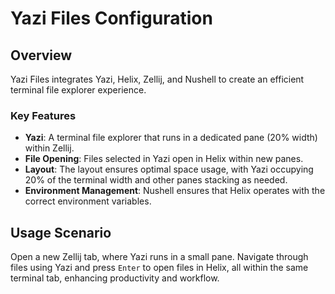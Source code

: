 # Yazi Files Configuration

## Overview

Yazi Files integrates Yazi, Helix, Zellij, and Nushell to create an efficient terminal file explorer experience.

### Key Features
- **Yazi**: A terminal file explorer that runs in a dedicated pane (20% width) within Zellij.
- **File Opening**: Files selected in Yazi open in Helix within new panes.
- **Layout**: The layout ensures optimal space usage, with Yazi occupying 20% of the terminal width and other panes stacking as needed.
- **Environment Management**: Nushell ensures that Helix operates with the correct environment variables.

## Usage Scenario

Open a new Zellij tab, where Yazi runs in a small pane. Navigate through files using Yazi and press `Enter` to open files in Helix, all within the same terminal tab, enhancing productivity and workflow.
